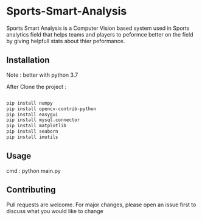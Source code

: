 # Sports-Smart-Analysis

Sports Smart Analysis is a Computer Vision based system used in Sports analytics field that helps teams and players to peformce better on the field by giving helpfull stats about thier peformance. 

## Installation

Note : better with python 3.7 

After Clone the project :

```bash

pip install numpy
pip install opencv-contrib-python
pip install easygui
pip install mysql.connector
pip install matplotlib
pip install seaborn
pip install imutils

```

## Usage

cmd :
python main.py



## Contributing
Pull requests are welcome. For major changes, please open an issue first to discuss what you would like to change
